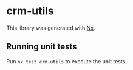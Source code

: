 # crm-utils

This library was generated with [Nx](https://nx.dev).

## Running unit tests

Run `nx test crm-utils` to execute the unit tests.

